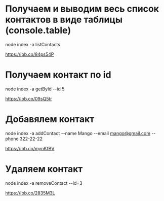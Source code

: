 <!-- сылки на скрины -->

# Получаем и выводим весь список контактов в виде таблицы (console.table)

node index -a listContacts

https://ibb.co/84ps54P

# Получаем контакт по id

node index -a getById --id 5

https://ibb.co/09sQ5tr

# Добавялем контакт

node index -a addContact --name Mango --email mango@gmail.com --phone 322-22-22

https://ibb.co/mynKfBV

# Удаляем контакт

node index -a removeContact --id=3

https://ibb.co/2835M3L
